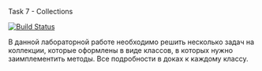Task 7 - Collections

[![Build Status](https://travis-ci.com/itmo-java-basics-2020/task-7-collections-framework-Solovejko.svg?branch=new)](https://travis-ci.com/itmo-java-basics-2020/task-7-collections-framework-Solovejko)

В данной лабораторной работе необходимо решить несколько задач на коллекции, которые оформлены в виде классов, в которых нужно заимплементить методы. Все подробности в доках к каждому классу.
